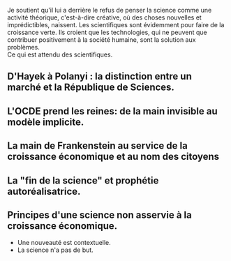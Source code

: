 
Je soutient qu'il lui a derrière le refus de penser la science comme une activité théorique, c'est-à-dire créative, où des choses nouvelles et imprédictibles, naissent.
Les scientifiques sont évidemment pour faire de la croissance verte. 
Ils croient que les technologies, qui ne peuvent que contribuer positivement à la société humaine, sont la solution aux problèmes.  
Ce qui est attendu des scientifiques. 


## D'Hayek à Polanyi : la distinction entre un marché et la République de Sciences. 



## L'OCDE prend les reines: de la main invisible au modèle implicite.  



## La main de Frankenstein au service de la croissance économique et au nom des citoyens



## La "fin de la science" et prophétie autoréalisatrice. 


## Principes d'une science non asservie à la croissance économique. 

- Une nouveauté est contextuelle. 
- La science n'a pas de but. 

